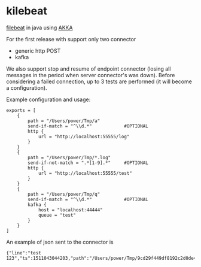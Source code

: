 # kilebeat
[filebeat](https://www.elastic.co/guide/en/beats/filebeat/current/filebeat-overview.html) in java using [AKKA](http://akka.io)

For the first release with support only two connector 
- generic http POST
- kafka 

We also support stop and resume of endpoint connector (losing all messages in the period when server connector's was down).
Before considering a failed connection, up to 3 tests are performed (it will become a configuration). 

Example configuration and usage:
```
exports = [
    {
        path = "/Users/power/Tmp/a"
        send-if-match = "^\\d.*"			#OPTIONAL 		
        http {
            url = "http://localhost:55555/log"
        }
    }
    {
        path = "/Users/power/Tmp/*.log"
        send-if-not-match = ".*[1-9].*"		#OPTIONAL
        http {
            url = "http://localhost:55555/test"
        }
    }
    {
        path = "/Users/power/Tmp/q"
        send-if-match = "^\\d.*"			#OPTIONAL        
        kafka {
            host = "localhost:44444"
            queue = "test"
        }
    }
]
```

An example of json sent to the connector is
```
{"line":"test 123","ts":1511043044203,"path":"/Users/power/Tmp/9cd29f449df8192c2d0de449e1e7583f"}
```
